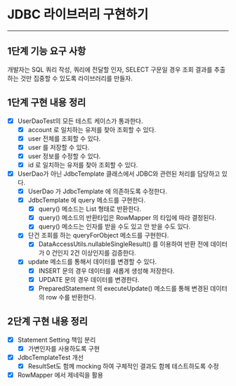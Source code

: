# JDBC 라이브러리 구현하기

---

## 1단계 기능 요구 사항

개발자는 SQL 쿼리 작성, 쿼리에 전달할 인자, SELECT 구문일 경우 조회 결과를 추출하는 것만 집중할 수 있도록 라이브러리를 만들자.

## 1단계 구현 내용 정리

- [x] UserDaoTest의 모든 테스트 케이스가 통과한다.
  - [x] account 로 일치하는 유저를 찾아 조회할 수 있다.
  - [x] user 전체를 조회할 수 있다.
  - [x] user 를 저장할 수 있다.
  - [x] user 정보를 수정할 수 있다.
  - [x] id 로 일치하는 유저를 찾아 조회할 수 있다.
- [x] UserDao가 아닌 JdbcTemplate 클래스에서 JDBC와 관련된 처리를 담당하고 있다.
  - [x] UserDao 가 JdbcTemplate 에 의존하도록 수정한다.
  - [x] JdbcTemplate 에 query 메소드를 구현한다.
    - [x] query() 메소드는 List 형태로 반환한다.
    - [x] query() 메소드의 반환타입은 RowMapper 의 타입에 따라 결정된다.
    - [x] query() 메소드는 인자를 받을 수도 있고 안 받을 수도 있다.
  - [x] 단건 조회를 하는 queryForObject 메소드를 구현한다.
    - [x] DataAccessUtils.nullableSingleResult() 를 이용하여 반환 전에 데이터가 0 건인지 2건 이상인지를 검증한다.
  - [x] update 메소드를 통해서 데이터를 변경할 수 있다.
    - [x] INSERT 문의 경우 데이터를 새롭게 생성해 저장한다.
    - [x] UPDATE 문의 경우 데이터를 변경한다.
    - [x] PreparedStatement 의 executeUpdate() 메소드를 통해 변경된 데이터의 row 수를 반환한다.

## 2단계 구현 내용 정리

- [x] Statement Setting 책임 분리
  - [x] 가변인자를 사용하도록 구현
- [x] JdbcTemplateTest 개선
  - [x] ResultSet도 함께 mocking 하여 구체적인 결과도 함께 테스트하도록 수정
- [x] RowMapper 에서 제네릭을 활용
